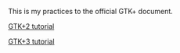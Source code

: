 
This is my practices to the official GTK+ document.

[GTK+2 tutorial](https://developer.gnome.org/gtk-tutorial/stable/)

[GTK+3 tutorial](https://developer.gnome.org/gtk3/stable/gtk-getting-started.html)
